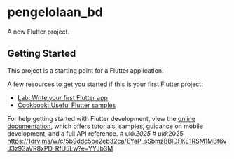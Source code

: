 # pengelolaan_bd

A new Flutter project.

## Getting Started

This project is a starting point for a Flutter application.

A few resources to get you started if this is your first Flutter project:

- [Lab: Write your first Flutter app](https://docs.flutter.dev/get-started/codelab)
- [Cookbook: Useful Flutter samples](https://docs.flutter.dev/cookbook)

For help getting started with Flutter development, view the
[online documentation](https://docs.flutter.dev/), which offers tutorials,
samples, guidance on mobile development, and a full API reference.
#   u k k _ 2 0 2 5 
 
 #   u k k _ 2 0 2 5 
 
 https://1drv.ms/w/c/5b9ddc5be2eb32ca/EYaP_sSbmzBBlDFKE1RSM1MBf6vJ3z93aVR8xPD_RfU5Lw?e=YYJb3M
